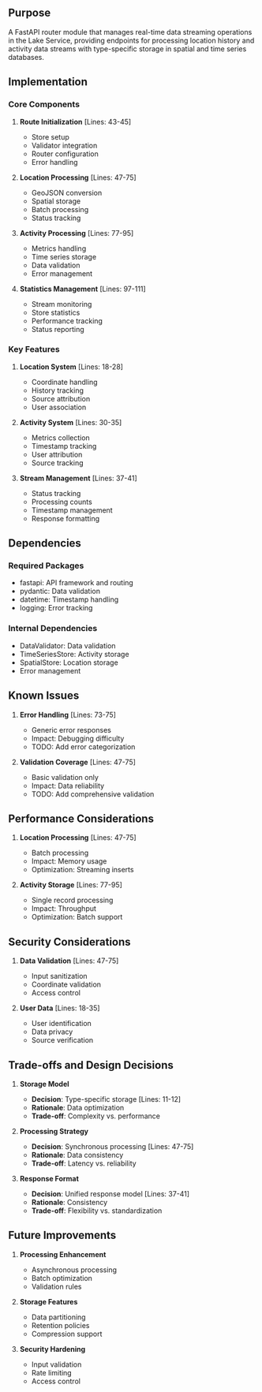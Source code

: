 ## Purpose

A FastAPI router module that manages real-time data streaming operations in the Lake Service, providing endpoints for processing location history and activity data streams with type-specific storage in spatial and time series databases.

## Implementation

### Core Components

1. **Route Initialization** [Lines: 43-45]

   - Store setup
   - Validator integration
   - Router configuration
   - Error handling

2. **Location Processing** [Lines: 47-75]

   - GeoJSON conversion
   - Spatial storage
   - Batch processing
   - Status tracking

3. **Activity Processing** [Lines: 77-95]

   - Metrics handling
   - Time series storage
   - Data validation
   - Error management

4. **Statistics Management** [Lines: 97-111]
   - Stream monitoring
   - Store statistics
   - Performance tracking
   - Status reporting

### Key Features

1. **Location System** [Lines: 18-28]

   - Coordinate handling
   - History tracking
   - Source attribution
   - User association

2. **Activity System** [Lines: 30-35]

   - Metrics collection
   - Timestamp tracking
   - User attribution
   - Source tracking

3. **Stream Management** [Lines: 37-41]
   - Status tracking
   - Processing counts
   - Timestamp management
   - Response formatting

## Dependencies

### Required Packages

- fastapi: API framework and routing
- pydantic: Data validation
- datetime: Timestamp handling
- logging: Error tracking

### Internal Dependencies

- DataValidator: Data validation
- TimeSeriesStore: Activity storage
- SpatialStore: Location storage
- Error management

## Known Issues

1. **Error Handling** [Lines: 73-75]

   - Generic error responses
   - Impact: Debugging difficulty
   - TODO: Add error categorization

2. **Validation Coverage** [Lines: 47-75]
   - Basic validation only
   - Impact: Data reliability
   - TODO: Add comprehensive validation

## Performance Considerations

1. **Location Processing** [Lines: 47-75]

   - Batch processing
   - Impact: Memory usage
   - Optimization: Streaming inserts

2. **Activity Storage** [Lines: 77-95]
   - Single record processing
   - Impact: Throughput
   - Optimization: Batch support

## Security Considerations

1. **Data Validation** [Lines: 47-75]

   - Input sanitization
   - Coordinate validation
   - Access control

2. **User Data** [Lines: 18-35]
   - User identification
   - Data privacy
   - Source verification

## Trade-offs and Design Decisions

1. **Storage Model**

   - **Decision**: Type-specific storage [Lines: 11-12]
   - **Rationale**: Data optimization
   - **Trade-off**: Complexity vs. performance

2. **Processing Strategy**

   - **Decision**: Synchronous processing [Lines: 47-75]
   - **Rationale**: Data consistency
   - **Trade-off**: Latency vs. reliability

3. **Response Format**
   - **Decision**: Unified response model [Lines: 37-41]
   - **Rationale**: Consistency
   - **Trade-off**: Flexibility vs. standardization

## Future Improvements

1. **Processing Enhancement**

   - Asynchronous processing
   - Batch optimization
   - Validation rules

2. **Storage Features**

   - Data partitioning
   - Retention policies
   - Compression support

3. **Security Hardening**
   - Input validation
   - Rate limiting
   - Access control

